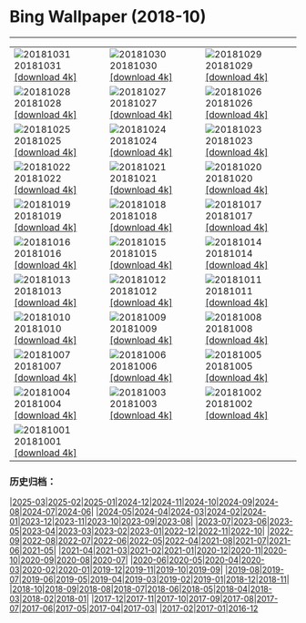 # Bing Wallpaper (2018-10)
**************

<table><tr><td><img class="wallpaper" src="https://www.bing.com/az/hprichbg/rb/OyamaLeaves_ZH-CN10033445271_1920x1080.jpg" alt="20181031"> 20181031 <a class="wallpaper_link" href="https://www.bing.com/az/hprichbg/rb/OyamaLeaves_ZH-CN10033445271_UHD.jpg">[download 4k]</a></td><td><img class="wallpaper" src="https://www.bing.com/az/hprichbg/rb/TheaterLostSouls_ZH-CN9247537981_1920x1080.jpg" alt="20181030"> 20181030 <a class="wallpaper_link" href="https://www.bing.com/az/hprichbg/rb/TheaterLostSouls_ZH-CN9247537981_UHD.jpg">[download 4k]</a></td><td><img class="wallpaper" src="https://www.bing.com/az/hprichbg/rb/CommonPipistrelle_ZH-CN8209104327_1920x1080.jpg" alt="20181029"> 20181029 <a class="wallpaper_link" href="https://www.bing.com/az/hprichbg/rb/CommonPipistrelle_ZH-CN8209104327_UHD.jpg">[download 4k]</a></td></tr><tr><td><img class="wallpaper" src="https://www.bing.com/az/hprichbg/rb/PumpkinPatch_ZH-CN13388807715_1920x1080.jpg" alt="20181028"> 20181028 <a class="wallpaper_link" href="https://www.bing.com/az/hprichbg/rb/PumpkinPatch_ZH-CN13388807715_UHD.jpg">[download 4k]</a></td><td><img class="wallpaper" src="https://www.bing.com/az/hprichbg/rb/VersaillesGhosts_ZH-CN11794136165_1920x1080.jpg" alt="20181027"> 20181027 <a class="wallpaper_link" href="https://www.bing.com/az/hprichbg/rb/VersaillesGhosts_ZH-CN11794136165_UHD.jpg">[download 4k]</a></td><td><img class="wallpaper" src="https://www.bing.com/az/hprichbg/rb/CornMaze_ZH-CN12435268462_1920x1080.jpg" alt="20181026"> 20181026 <a class="wallpaper_link" href="https://www.bing.com/az/hprichbg/rb/CornMaze_ZH-CN12435268462_UHD.jpg">[download 4k]</a></td></tr><tr><td><img class="wallpaper" src="https://www.bing.com/az/hprichbg/rb/CapeBretonSunset_ZH-CN11093515734_1920x1080.jpg" alt="20181025"> 20181025 <a class="wallpaper_link" href="https://www.bing.com/az/hprichbg/rb/CapeBretonSunset_ZH-CN11093515734_UHD.jpg">[download 4k]</a></td><td><img class="wallpaper" src="https://www.bing.com/az/hprichbg/rb/ChateauGaillard_ZH-CN10606001857_1920x1080.jpg" alt="20181024"> 20181024 <a class="wallpaper_link" href="https://www.bing.com/az/hprichbg/rb/ChateauGaillard_ZH-CN10606001857_UHD.jpg">[download 4k]</a></td><td><img class="wallpaper" src="https://www.bing.com/az/hprichbg/rb/DovesPiazza_ZH-CN11204937806_1920x1080.jpg" alt="20181023"> 20181023 <a class="wallpaper_link" href="https://www.bing.com/az/hprichbg/rb/DovesPiazza_ZH-CN11204937806_UHD.jpg">[download 4k]</a></td></tr><tr><td><img class="wallpaper" src="https://www.bing.com/az/hprichbg/rb/LiquidNitrogen_ZH-CN9276021591_1920x1080.jpg" alt="20181022"> 20181022 <a class="wallpaper_link" href="https://www.bing.com/az/hprichbg/rb/LiquidNitrogen_ZH-CN9276021591_UHD.jpg">[download 4k]</a></td><td><img class="wallpaper" src="https://www.bing.com/az/hprichbg/rb/PointLesueur_ZH-CN7076871957_1920x1080.jpg" alt="20181021"> 20181021 <a class="wallpaper_link" href="https://www.bing.com/az/hprichbg/rb/PointLesueur_ZH-CN7076871957_UHD.jpg">[download 4k]</a></td><td><img class="wallpaper" src="https://www.bing.com/az/hprichbg/rb/FICPlanets_ZH-CN11696191570_1920x1080.jpg" alt="20181020"> 20181020 <a class="wallpaper_link" href="https://www.bing.com/az/hprichbg/rb/FICPlanets_ZH-CN11696191570_UHD.jpg">[download 4k]</a></td></tr><tr><td><img class="wallpaper" src="https://www.bing.com/az/hprichbg/rb/VallettaMalta_ZH-CN11321825930_1920x1080.jpg" alt="20181019"> 20181019 <a class="wallpaper_link" href="https://www.bing.com/az/hprichbg/rb/VallettaMalta_ZH-CN11321825930_UHD.jpg">[download 4k]</a></td><td><img class="wallpaper" src="https://www.bing.com/az/hprichbg/rb/WorkingHarbor_ZH-CN10722095387_1920x1080.jpg" alt="20181018"> 20181018 <a class="wallpaper_link" href="https://www.bing.com/az/hprichbg/rb/WorkingHarbor_ZH-CN10722095387_UHD.jpg">[download 4k]</a></td><td><img class="wallpaper" src="https://www.bing.com/az/hprichbg/rb/MendenhalLake_ZH-CN7598729576_1920x1080.jpg" alt="20181017"> 20181017 <a class="wallpaper_link" href="https://www.bing.com/az/hprichbg/rb/MendenhalLake_ZH-CN7598729576_UHD.jpg">[download 4k]</a></td></tr><tr><td><img class="wallpaper" src="https://www.bing.com/az/hprichbg/rb/chongyang_ZH-CN10246105371_1920x1080.jpg" alt="20181016"> 20181016 <a class="wallpaper_link" href="https://www.bing.com/az/hprichbg/rb/chongyang_ZH-CN10246105371_UHD.jpg">[download 4k]</a></td><td><img class="wallpaper" src="https://www.bing.com/az/hprichbg/rb/OxpeckerBoss_ZH-CN6808077622_1920x1080.jpg" alt="20181015"> 20181015 <a class="wallpaper_link" href="https://www.bing.com/az/hprichbg/rb/OxpeckerBoss_ZH-CN6808077622_UHD.jpg">[download 4k]</a></td><td><img class="wallpaper" src="https://www.bing.com/az/hprichbg/rb/DawnRedwoods_ZH-CN11283421324_1920x1080.jpg" alt="20181014"> 20181014 <a class="wallpaper_link" href="https://www.bing.com/az/hprichbg/rb/DawnRedwoods_ZH-CN11283421324_UHD.jpg">[download 4k]</a></td></tr><tr><td><img class="wallpaper" src="https://www.bing.com/az/hprichbg/rb/BodeBerlin_ZH-CN6982399462_1920x1080.jpg" alt="20181013"> 20181013 <a class="wallpaper_link" href="https://www.bing.com/az/hprichbg/rb/BodeBerlin_ZH-CN6982399462_UHD.jpg">[download 4k]</a></td><td><img class="wallpaper" src="https://www.bing.com/az/hprichbg/rb/ZeroDegrees_ZH-CN10117368234_1920x1080.jpg" alt="20181012"> 20181012 <a class="wallpaper_link" href="https://www.bing.com/az/hprichbg/rb/ZeroDegrees_ZH-CN10117368234_UHD.jpg">[download 4k]</a></td><td><img class="wallpaper" src="https://www.bing.com/az/hprichbg/rb/LascauxCavePainting_ZH-CN11733576571_1920x1080.jpg" alt="20181011"> 20181011 <a class="wallpaper_link" href="https://www.bing.com/az/hprichbg/rb/LascauxCavePainting_ZH-CN11733576571_UHD.jpg">[download 4k]</a></td></tr><tr><td><img class="wallpaper" src="https://www.bing.com/az/hprichbg/rb/SchoolGirls_ZH-CN10666418108_1920x1080.jpg" alt="20181010"> 20181010 <a class="wallpaper_link" href="https://www.bing.com/az/hprichbg/rb/SchoolGirls_ZH-CN10666418108_UHD.jpg">[download 4k]</a></td><td><img class="wallpaper" src="https://www.bing.com/az/hprichbg/rb/HubbleSaturn_ZH-CN12020278371_1920x1080.jpg" alt="20181009"> 20181009 <a class="wallpaper_link" href="https://www.bing.com/az/hprichbg/rb/HubbleSaturn_ZH-CN12020278371_UHD.jpg">[download 4k]</a></td><td><img class="wallpaper" src="https://www.bing.com/az/hprichbg/rb/MarshallPoint_ZH-CN9062933060_1920x1080.jpg" alt="20181008"> 20181008 <a class="wallpaper_link" href="https://www.bing.com/az/hprichbg/rb/MarshallPoint_ZH-CN9062933060_UHD.jpg">[download 4k]</a></td></tr><tr><td><img class="wallpaper" src="https://www.bing.com/az/hprichbg/rb/SandiaSunrise_ZH-CN11155504388_1920x1080.jpg" alt="20181007"> 20181007 <a class="wallpaper_link" href="https://www.bing.com/az/hprichbg/rb/SandiaSunrise_ZH-CN11155504388_UHD.jpg">[download 4k]</a></td><td><img class="wallpaper" src="https://www.bing.com/az/hprichbg/rb/HumanTower_ZH-CN8948459298_1920x1080.jpg" alt="20181006"> 20181006 <a class="wallpaper_link" href="https://www.bing.com/az/hprichbg/rb/HumanTower_ZH-CN8948459298_UHD.jpg">[download 4k]</a></td><td><img class="wallpaper" src="https://www.bing.com/az/hprichbg/rb/SaltApple_ZH-CN14543908140_1920x1080.jpg" alt="20181005"> 20181005 <a class="wallpaper_link" href="https://www.bing.com/az/hprichbg/rb/SaltApple_ZH-CN14543908140_UHD.jpg">[download 4k]</a></td></tr><tr><td><img class="wallpaper" src="https://www.bing.com/az/hprichbg/rb/SmilingOctopus_ZH-CN5680602537_1920x1080.jpg" alt="20181004"> 20181004 <a class="wallpaper_link" href="https://www.bing.com/az/hprichbg/rb/SmilingOctopus_ZH-CN5680602537_UHD.jpg">[download 4k]</a></td><td><img class="wallpaper" src="https://www.bing.com/az/hprichbg/rb/JovianCloudscape_ZH-CN12543740125_1920x1080.jpg" alt="20181003"> 20181003 <a class="wallpaper_link" href="https://www.bing.com/az/hprichbg/rb/JovianCloudscape_ZH-CN12543740125_UHD.jpg">[download 4k]</a></td><td><img class="wallpaper" src="https://www.bing.com/az/hprichbg/rb/MonarchSky_ZH-CN12318525605_1920x1080.jpg" alt="20181002"> 20181002 <a class="wallpaper_link" href="https://www.bing.com/az/hprichbg/rb/MonarchSky_ZH-CN12318525605_UHD.jpg">[download 4k]</a></td></tr><tr><td><img class="wallpaper" src="https://www.bing.com/az/hprichbg/rb/AlpineLarches_ZH-CN10557456981_1920x1080.jpg" alt="20181001"> 20181001 <a class="wallpaper_link" href="https://www.bing.com/az/hprichbg/rb/AlpineLarches_ZH-CN10557456981_UHD.jpg">[download 4k]</a></td><td></td><td></td></tr></table>

### 历史归档：

|[2025-03](/../2025-03/2025-03.md)|[2025-02](/../2025-02/2025-02.md)|[2025-01](/../2025-01/2025-01.md)|[2024-12](/../2024-12/2024-12.md)|[2024-11](/../2024-11/2024-11.md)|[2024-10](/../2024-10/2024-10.md)|[2024-09](/../2024-09/2024-09.md)|[2024-08](/../2024-08/2024-08.md)|[2024-07](/../2024-07/2024-07.md)|[2024-06](/../2024-06/2024-06.md)|
|[2024-05](/../2024-05/2024-05.md)|[2024-04](/../2024-04/2024-04.md)|[2024-03](/../2024-03/2024-03.md)|[2024-02](/../2024-02/2024-02.md)|[2024-01](/../2024-01/2024-01.md)|[2023-12](/../2023-12/2023-12.md)|[2023-11](/../2023-11/2023-11.md)|[2023-10](/../2023-10/2023-10.md)|[2023-09](/../2023-09/2023-09.md)|[2023-08](/../2023-08/2023-08.md)|
|[2023-07](/../2023-07/2023-07.md)|[2023-06](/../2023-06/2023-06.md)|[2023-05](/../2023-05/2023-05.md)|[2023-04](/../2023-04/2023-04.md)|[2023-03](/../2023-03/2023-03.md)|[2023-02](/../2023-02/2023-02.md)|[2023-01](/../2023-01/2023-01.md)|[2022-12](/../2022-12/2022-12.md)|[2022-11](/../2022-11/2022-11.md)|[2022-10](/../2022-10/2022-10.md)|
|[2022-09](/../2022-09/2022-09.md)|[2022-08](/../2022-08/2022-08.md)|[2022-07](/../2022-07/2022-07.md)|[2022-06](/../2022-06/2022-06.md)|[2022-05](/../2022-05/2022-05.md)|[2022-04](/../2022-04/2022-04.md)|[2021-08](/../2021-08/2021-08.md)|[2021-07](/../2021-07/2021-07.md)|[2021-06](/../2021-06/2021-06.md)|[2021-05](/../2021-05/2021-05.md)|
|[2021-04](/../2021-04/2021-04.md)|[2021-03](/../2021-03/2021-03.md)|[2021-02](/../2021-02/2021-02.md)|[2021-01](/../2021-01/2021-01.md)|[2020-12](/../2020-12/2020-12.md)|[2020-11](/../2020-11/2020-11.md)|[2020-10](/../2020-10/2020-10.md)|[2020-09](/../2020-09/2020-09.md)|[2020-08](/../2020-08/2020-08.md)|[2020-07](/../2020-07/2020-07.md)|
|[2020-06](/../2020-06/2020-06.md)|[2020-05](/../2020-05/2020-05.md)|[2020-04](/../2020-04/2020-04.md)|[2020-03](/../2020-03/2020-03.md)|[2020-02](/../2020-02/2020-02.md)|[2020-01](/../2020-01/2020-01.md)|[2019-12](/../2019-12/2019-12.md)|[2019-11](/../2019-11/2019-11.md)|[2019-10](/../2019-10/2019-10.md)|[2019-09](/../2019-09/2019-09.md)|
|[2019-08](/../2019-08/2019-08.md)|[2019-07](/../2019-07/2019-07.md)|[2019-06](/../2019-06/2019-06.md)|[2019-05](/../2019-05/2019-05.md)|[2019-04](/../2019-04/2019-04.md)|[2019-03](/../2019-03/2019-03.md)|[2019-02](/../2019-02/2019-02.md)|[2019-01](/../2019-01/2019-01.md)|[2018-12](/../2018-12/2018-12.md)|[2018-11](/../2018-11/2018-11.md)|
|[2018-10](/2018-10.md)|[2018-09](/../2018-09/2018-09.md)|[2018-08](/../2018-08/2018-08.md)|[2018-07](/../2018-07/2018-07.md)|[2018-06](/../2018-06/2018-06.md)|[2018-05](/../2018-05/2018-05.md)|[2018-04](/../2018-04/2018-04.md)|[2018-03](/../2018-03/2018-03.md)|[2018-02](/../2018-02/2018-02.md)|[2018-01](/../2018-01/2018-01.md)|
|[2017-12](/../2017-12/2017-12.md)|[2017-11](/../2017-11/2017-11.md)|[2017-10](/../2017-10/2017-10.md)|[2017-09](/../2017-09/2017-09.md)|[2017-08](/../2017-08/2017-08.md)|[2017-07](/../2017-07/2017-07.md)|[2017-06](/../2017-06/2017-06.md)|[2017-05](/../2017-05/2017-05.md)|[2017-04](/../2017-04/2017-04.md)|[2017-03](/../2017-03/2017-03.md)|
|[2017-02](/../2017-02/2017-02.md)|[2017-01](/../2017-01/2017-01.md)|[2016-12](/../2016-12/2016-12.md)